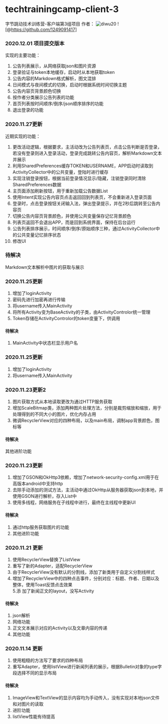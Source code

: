 # techtrainingcamp-client-3
字节跳动技术训练营-客户端第3组项目
作者： 
![diwu20](https://github.com/diwu20)
![@https://github.com/1249091417]

### 2020.12.01 项目提交版本
实现的主要功能：  
1. 公告列表展示，从网络获取json和图片资源  
2. 登录验证与token本地缓存，启动时从本地获取token
3. 公告内容的Markdown格式解析，图文混排
4. 日间模式与夜间模式的切换，启动时根据系统时间切换主题
5. 公告内容页背景颜色切换
6. 按作者分类展示公告列表的功能
7. 首页列表按时间顺序/倒序/json顺序排序的功能
8. 退出登录的功能

### 2020.11.27更新  
近期实现的功能：  
1. 更改活动逻辑，根据要求，主活动改为公告列表页，点击公告判断是否登录，若没有登录则进入登录活动，登录完成跳转公告内容页，解析Markdown文本并展示  
2. 利用SharedPreferences缓存TOKEN和USERNAME，APP启动时读取到ActivityCollector中的公共变量，登陆时进行缓存  
3. 实现注销登录按钮，根据当前登录情况显示/隐藏，注销登录同时清除SharedPreferences数据  
4. 主页面添加刷新按钮，用于重新加载公告数据List  
5. 使用Intent实现公告内容页点击返回回到列表页，不会重新进入登录页面  
6. 登录时，点击登录按钮关闭输入法，弹出登录提示，并在2秒后跳转至公告内容页  
7. 切换公告内容页背景颜色，并使用公共变量保存记忆背景颜色  
8. 列表页返回不会退出APP，而是回到系统界面，保持在后台运行  
9. 公告列表排序展示，时间顺序/倒序/原始顺序三种，通过ActivityCollector中的公共变量记忆排序状态
9. 修改UI  
### 待解决  
Markdown文本解析中图片的获取与展示

### 2020.11.25更新  

1. 增加了loginActivity  
2. 密码先进行加密再进行传输  
3. 将username传入MainActivity  
4. 将所有Activity变为BaseActivity的子类，由ActivityControlor统一管理  
5. Token存储在ActivityControlor的token变量下，供调用  

#### 待解决  
1. MainActivity中状态栏显示用户名  

### 2020.11.25更新

1. 增加了loginActivity
2. 将username传入MainActivity

### 2020.11.23更新2

1. 图片获取方式从本地读取更改为通过HTTP服务获取
2. 增加ScaleBitmap类，添加两种图片处理方法，分别是裁剪缩放和缩放，用于处理得到的不同大小的图片，优化内存占用
3. 微调RecyclerView对应的四种布局，以及main布局，调制app背景颜色，图标等

#### 待解决  
其他进阶功能

### 2020.11.23更新
1. 增加了GSON和OkHttp3依赖，增加了network-security-config.xml用于在高版本android中支持http  
2. 去除手动添加的测试方法，主活动中通过OkHttp从服务器获取json到本地，并使用GSON进行解析，存入List中  
3. 使用多线程，网络服务在子线程中进行，最终在主线程中更新UI  

#### 待解决  
1. 通过http服务获取图片的功能
2. 其他进阶功能

### 2020.11.21 更新
1. 使用RecyclerView替换了ListView  
2. 重写了新的Adapter，适配RecyclerView  
3. 由于RecyclerView没有默认的分割线，添加了新类用于自定义分割线样式  
4. 增加了RecyclerView中的四种点击事件，分别对应：标题、作者、日期以及整体，使用Toast反馈点击效果  
5.添 加了新闻正文的layout，没写Activity  

#### 待解决 
1. json解析  
2. 网络功能  
3. 正文文本展示对应的Activity以及文章内容的传递  
4. 其他功能  


### 2020.11.14 更新
1. 使用粗糙的方法写了要求的四种布局  
2. 重写Adapter，使用listView进行新闻列表的展示，根据Bulletin对象的type字段选择不同的显示布局  
#### 待解决  
1. ImageView和TextView的显示内容均为手动传入，没有实现对本地json文件和对图片的读取  
2. 进阶功能  
3. listView性能有待提高  
